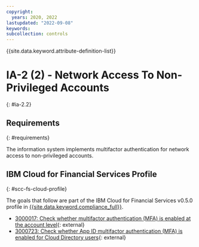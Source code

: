 ```yaml
---
copyright:
  years: 2020, 2022
lastupdated: "2022-09-08"
keywords: 
subcollection: controls
---
```


{{site.data.keyword.attribute-definition-list}}

# IA-2 (2) - Network Access To Non-Privileged Accounts
{: #ia-2.2}

## Requirements
{: #requirements}

The information system implements multifactor authentication for network access to non-privileged accounts.


## IBM Cloud for Financial Services Profile
{: #scc-fs-cloud-profile}

The goals that follow are part of the IBM Cloud for Financial Services v0.5.0 profile in [{{site.data.keyword.compliance_full}}](/docs/security-compliance?topic=security-compliance-getting-started).

- [3000017: Check whether multifactor authentication (MFA) is enabled at the account level](https://cloud.ibm.com/security-compliance/goals/3000017?page=profile&profile_id=2799&profile_type=1&profile_name=IBM%20Cloud%20for%20Financial%20Services%20v0.5.0){: external}
- [3000723: Check whether App ID multifactor authentication (MFA) is enabled for Cloud Directory users](https://cloud.ibm.com/security-compliance/goals/3000723?page=profile&profile_id=2799&profile_type=1&profile_name=IBM%20Cloud%20for%20Financial%20Services%20v0.5.0){: external}
